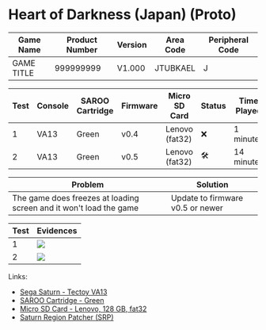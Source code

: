 # Heart of Darkness (Japan) (Proto)

| Game Name  | Product Number | Version | Area Code | Peripheral Code |
| ---------- | -------------- | ------- | --------- | --------------- |
| GAME TITLE | 999999999      | V1.000  | JTUBKAEL  | J               |

| Test | Console | SAROO Cartridge | Firmware | Micro SD Card  | Status              | Time Played |
| ---- | ------- | --------------- | -------- | -------------- | ------------------- | ----------- |
| 1    | VA13    | Green           | v0.4     | Lenovo (fat32) | :x:                 | 1 minute    |
| 2    | VA13    | Green           | v0.5     | Lenovo (fat32) | :hammer_and_wrench: | 14 minutes  |

| Problem                                                            | Solution                         |
| ------------------------------------------------------------------ | -------------------------------- |
| The game does freezes at loading screen and it won't load the game | Update to firmware v0.5 or newer |

| Test | Evidences                                                                                        |
| ---- | ------------------------------------------------------------------------------------------------ |
| 1    | [![](https://img.youtube.com/vi/Pf0PGkGJmOA/0.jpg)](https://www.youtube.com/watch?v=Pf0PGkGJmOA) |
| 2    | [![](https://img.youtube.com/vi/RM0k6LuNU5s/0.jpg)](https://www.youtube.com/watch?v=RM0k6LuNU5s) |

Links:

- [Sega Saturn - Tectoy VA13](../../../../Info/Consoles/VA13/README.md)
- [SAROO Cartridge - Green](../../../../Info/Cartridges/RetroGameParadiseStore/1.32F/README.md)
- [Micro SD Card - Lenovo, 128 GB, fat32](../../../../Info/SdCards/Lenovo/128GB/fat32/README.md)
- [Saturn Region Patcher (SRP)](https://segaxtreme.net/resources/saturn-region-patcher.81/download)
